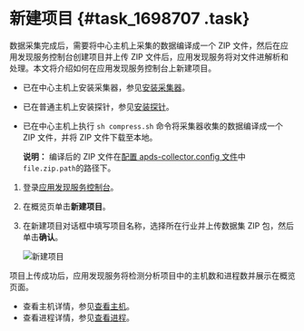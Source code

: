 # 新建项目 {#task_1698707 .task}

数据采集完成后，需要将中心主机上采集的数据编译成一个 ZIP 文件，然后在应用发现服务控制台创建项目并上传 ZIP 文件后，应用发现服务将对文件进解析和处理。本文将介绍如何在应用发现服务控制台上新建项目。

-   已在中心主机上安装采集器，参见[安装采集器](cn.zh-CN/操作指南/准备工作/安装采集器.md#)。
-   已在普通主机上安装探针，参见[安装探针](cn.zh-CN/操作指南/准备工作/安装探针.md#)。
-   已在中心主机上执行 `sh compress.sh` 命令将采集器收集的数据编译成一个 ZIP 文件，并将 ZIP 文件下载至本地。

    **说明：** 编译后的 ZIP 文件在[配置 apds-collector.config 文件](cn.zh-CN/操作指南/准备工作/安装采集器.md#step_3gn_m3h_2as)中`file.zip.path`的路径下。


1.  登录[应用发现服务控制台](https://apds.console.aliyun.com)。
2.  在概览页单击**新建项目**。
3.  在新建项目对话框中填写项目名称，选择所在行业并上传数据集 ZIP 包，然后单击**确认**。 

    ![新建项目](http://static-aliyun-doc.oss-cn-hangzhou.aliyuncs.com/assets/img/1332370/156714856556983_zh-CN.png)


项目上传成功后，应用发现服务将检测分析项目中的主机数和进程数并展示在概览页面。

-   查看主机详情，参见[查看主机](cn.zh-CN/操作指南/控制台指南/查看主机.md#)。
-   查看进程详情，参见[查看进程](cn.zh-CN/操作指南/控制台指南/查看进程.md#)。

